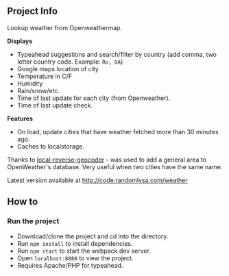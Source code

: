 ## Project Info

Lookup weather from Openweathermap.

<strong>Displays</strong>

- Typeahead suggestions and search/filter by country (add comma, two letter country code. Example: `Ro, UA`)
- Google maps location of city
- Temperature in C/F
- Humidity
- Rain/snow/etc.
- Time of last update for each city (from Openweather).
- Time of last update check.

<strong>Features</strong>

- On load, update cities that have weather fetched more than 30 minutes ago.
- Caches to localstorage.

Thanks to [local-reverse-geocoder](https://github.com/tomayac/local-reverse-geocoder) - was used to add a general area to OpenWeather's database. Very useful when two cities have the same name.

Latest version available at http://code.randomlysa.com/weather

## How to

### Run the project

- Download/clone the project and cd into the directory.
- Run `npm install` to install dependencies.
- Run `npm start` to start the webpack dev server.
- Open `localhost:8080` to view the project.
- Requires Apache/PHP for typeahead.
